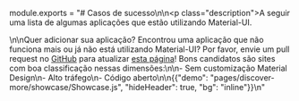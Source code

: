 module.exports = "# Casos de sucesso\n\n<p class=\"description\">A seguir uma lista de algumas aplicações que estão utilizando Material-UI.</p>\n\nQuer adicionar sua aplicação? Encontrou uma aplicação que não funciona mais ou já não está utilizando Material-UI? Por favor, envie um pull request no [GitHub](https://github.com/Foso/material-ui) para atualizar [esta página](https://github.com/Foso/material-ui/blob/master/docs/src/pages/discover-more/showcase/appList.js)! Bons candidatos são sites com boa classificação nessas dimensões:\n\n- Sem customização Material Design\n- Alto tráfego\n- Código aberto\n\n{{\"demo\": \"pages/discover-more/showcase/Showcase.js\", \"hideHeader\": true, \"bg\": \"inline\"}}\n"